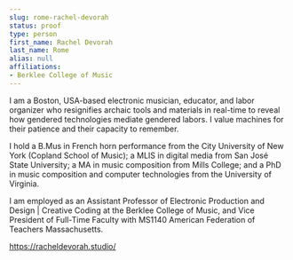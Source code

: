 ```yaml
---
slug: rome-rachel-devorah
status: proof
type: person
first_name: Rachel Devorah
last_name: Rome
alias: null
affiliations:
- Berklee College of Music
---
```


I am a Boston, USA-based electronic musician, educator, and labor organizer who resignifies archaic tools and materials in real-time to reveal how gendered technologies mediate gendered labors. I value machines for their patience and their capacity to remember. 

I hold a B.Mus in French horn performance from the City University of New York (Copland School of Music); a MLIS in digital media from San José State University; a MA in music composition from Mills College; and a PhD in music composition and computer technologies from the University of Virginia. 

I am employed as an Assistant Professor of Electronic Production and Design | Creative Coding at the Berklee College of Music, and Vice President of Full-Time Faculty with MS1140 American Federation of Teachers Massachusetts. 

https://racheldevorah.studio/
